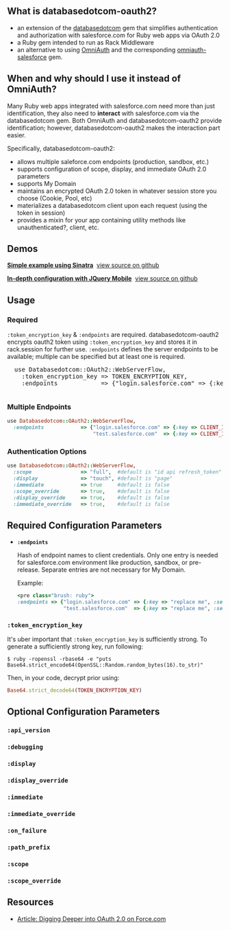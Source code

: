<script src="/syntaxhighlighter/scripts/shCore.js"         type="text/javascript"></script>
<script src="/syntaxhighlighter/scripts/shBrushBash.js"    type="text/javascript"></script>
<script src="/syntaxhighlighter/scripts/shBrushPlain.js"    type="text/javascript"></script>
<script src="/syntaxhighlighter/scripts/shBrushRuby.js"    type="text/javascript"></script>
<link  href="/syntaxhighlighter/styles/shCore.css"         rel="stylesheet"></link>
<link  href="/syntaxhighlighter/styles/shThemeMidnight.css" rel="stylesheet" type="text/css" />
<script type="text/javascript">
  SyntaxHighlighter.defaults['toolbar'] = true;
  SyntaxHighlighter.config.space=' ';
  SyntaxHighlighter.all()
</script>


What is databasedotcom-oauth2?
------------------------------
* an extension of the [databasedotcom](https://rubygems.org/gems/databasedotcom) gem that simplifies authentication and authorization with salesforce.com for Ruby web apps via OAuth 2.0
* a Ruby gem intended to run as Rack Middleware
* an alternative to using [OmniAuth](http://www.omniauth.org/) and the corresponding [omniauth-salesforce](https://rubygems.org/gems/omniauth-salesforce) gem.

When and why should I use it instead of OmniAuth?
---------------------------------------------------------------
Many Ruby web apps integrated with salesforce.com need more than just identification, they also need to __interact__ with salesforce.com via the databasedotcom gem.  Both OmniAuth and databasedotcom-oauth2 provide identification; however, databasedotcom-oauth2 makes the interaction part easier. 

Specifically, databasedotcom-oauth2:

* allows multiple saleforce.com endpoints (production, sandbox, etc.)
* supports configuration of scope, display, and immediate OAuth 2.0 parameters
* supports My Domain
* maintains an encrypted OAuth 2.0 token in whatever session store you choose (Cookie, Pool, etc)
* materializes a databasedotcom client upon each request (using the token in session)
* provides a mixin for your app containing utility methods like unauthenticated?, client, etc.

Demos
-------

**<a href="https://db-oauth2-sinatra-basic.herokuapp.com" target="_blank">Simple example using Sinatra</a>**&nbsp;&nbsp;<a href="https://github.com/richardvanhook/databasedotcom-oauth2-sinatra-basic" target="_blank">view source on github</a>

**<a href="https://db-oauth2-sinatra-jqm.herokuapp.com" target="_blank">In-depth configuration with JQuery Mobile</a>**&nbsp;&nbsp;<a href="https://github.com/richardvanhook/databasedotcom-oauth2-sinatra-jqm" target="_blank">view source on github</a>

Usage
-------

### Required 

`:token_encryption_key` & `:endpoints` are required.  databasedotcom-oauth2 encrypts oauth2 token using `:token_encryption_key` and stores it in rack.session for further use.  `:endpoints` defines the server endpoints to be available; multiple can be specified but at least one is required.  

<pre class="brush: ruby">
  use Databasedotcom::OAuth2::WebServerFlow, 
    :token_encryption_key => TOKEN_ENCRYPTION_KEY,
    :endpoints            => {"login.salesforce.com" => {:key => CLIENT_ID, :secret => CLIENT_SECRET}}
</pre>  

```ruby
```

### Multiple Endpoints 

```ruby
use Databasedotcom::OAuth2::WebServerFlow, 
  :endpoints            => {"login.salesforce.com" => {:key => CLIENT_ID1, :secret => CLIENT_SECRET1},
                            "test.salesforce.com"  => {:key => CLIENT_ID2, :secret => CLIENT_SECRET2}}
```
### Authentication Options
```ruby
use Databasedotcom::OAuth2::WebServerFlow, 
  :scope                => "full",  #default is "id api refresh_token"
  :display              => "touch", #default is "page"
  :immediate            => true     #default is false
  :scope_override       => true,    #default is false
  :display_override     => true,    #default is false
  :immediate_override   => true,    #default is false
```

Required Configuration Parameters
-----------------------------------

* **`:endpoints`**

    Hash of endpoint names to client credentials.  Only one entry is needed for salesforce.com environment like production, sandbox, or pre-release.  Separate entries are not necessary for My Domain.

    Example:
    ```ruby
    <pre class="brush: ruby">
    :endpoints => {"login.salesforce.com" => {:key => "replace me", :secret => "replace me"}
                   "test.salesforce.com"  => {:key => "replace me", :secret => "replace me"}}
     ```

### `:token_encryption_key`

It's uber important that `:token_encryption_key` is sufficiently strong.  To generate a sufficiently strong key, run following:

    $ ruby -ropenssl -rbase64 -e "puts Base64.strict_encode64(OpenSSL::Random.random_bytes(16).to_str)"

Then, in your code, decrypt prior using:

```ruby
Base64.strict_decode64(TOKEN_ENCRYPTION_KEY)
```
Optional Configuration Parameters
-----------------------------------

### `:api_version`
### `:debugging`
### `:display`
### `:display_override`
### `:immediate`
### `:immediate_override`
### `:on_failure`
### `:path_prefix`
### `:scope`
### `:scope_override`

## Resources

* [Article: Digging Deeper into OAuth 2.0 on Force.com](http://wiki.developerforce.com/index.php/Digging_Deeper_into_OAuth_2.0_on_Force.com)